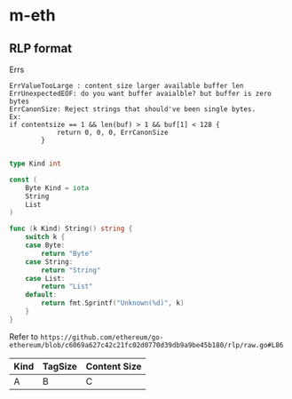 # m-eth

## RLP format

Errs
```
ErrValueTooLarge : content size larger available buffer len
ErrUnexpectedEOF: do you want buffer avaialble? but buffer is zero bytes
ErrCanonSize: Reject strings that should've been single bytes.
Ex:
if contentsize == 1 && len(buf) > 1 && buf[1] < 128 {
			return 0, 0, 0, ErrCanonSize
		}
		
```

```go
type Kind int

const (
	Byte Kind = iota
	String
	List
)

func (k Kind) String() string {
	switch k {
	case Byte:
		return "Byte"
	case String:
		return "String"
	case List:
		return "List"
	default:
		return fmt.Sprintf("Unknown(%d)", k)
	}
}
```

Refer to `https://github.com/ethereum/go-ethereum/blob/c6069a627c42c21fc02d0770d39db9a9be45b180/rlp/raw.go#L86`

| Kind | TagSize | Content Size |
|------|---------|--------------|
| A | B | C |
